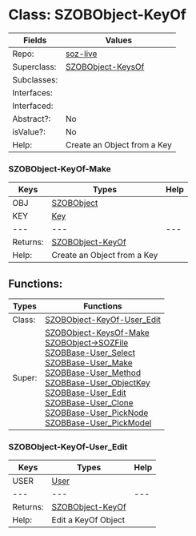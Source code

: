 
# Class:	SZOBObject-KeyOf

| Fields | Values |
| --------- | --------- |
| Repo: | [soz-live](/repos/soz-live.html) |
| Superclass: | [SZOBObject-KeysOf](SZOBObject-KeysOf.html) |
| Subclasses: |  |
| Interfaces: |  |
| Interfaced: |  |
| Abstract?: | No |
| isValue?: | No |
| Help: | Create an Object from a Key |

### SZOBObject-KeyOf-Make

| Keys | Types | Help |
| --------- | --------- | --------- |
| OBJ | [SZOBObject](SZOBObject.html) |  |
| KEY | [Key](Key.html) |  |
| --- | --- | --- |
| Returns: | [SZOBObject-KeyOf](SZOBObject-KeyOf.html) |
| Help: | Create an Object from a Key |


## Functions:

| Types | Functions |
| --------- | --------- |
| Class: | [SZOBObject-KeyOf-User_Edit](#SZOBObject-KeyOf-User_Edit) |
| Super: | [SZOBObject-KeysOf-Make](SZOBObject-KeysOf.html) <br> [SZOBObject->SOZFile](SZOBObject.html) <br> [SZOBBase-User_Select](SZOBBase.html) <br> [SZOBBase-User_Make](SZOBBase.html) <br> [SZOBBase-User_Method](SZOBBase.html) <br> [SZOBBase-User_ObjectKey](SZOBBase.html) <br> [SZOBBase-User_Edit](SZOBBase.html) <br> [SZOBBase-User_Clone](SZOBBase.html) <br> [SZOBBase-User_PickNode](SZOBBase.html) <br> [SZOBBase-User_PickModel](SZOBBase.html) |


### SZOBObject-KeyOf-User_Edit

| Keys | Types | Help |
| --------- | --------- | --------- |
| USER | [User](User.html) |  |
| --- | --- | --- |
| Returns: | [SZOBObject-KeyOf](SZOBObject-KeyOf.html) |
| Help: | Edit a KeyOf Object |

